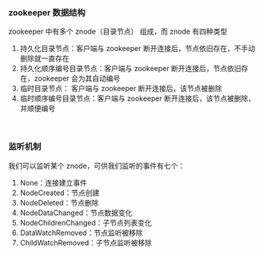### zookeeper 数据结构

zookeeper 中有多个 znode（目录节点） 组成，而 znode 有四种类型

1. 持久化目录节点：客户端与 zookeeper 断开连接后，节点依旧存在，不手动删除就一直存在
2. 持久化顺序编号目录节点：客户端与 zookeeper 断开连接后，节点依旧存在，zookeeper 会为其自动编号
3. 临时目录节点： 客户端与 zookeeper 断开连接后，该节点被删除
4. 临时顺序编号目录节点：客户端与 zookeeper 断开连接后，该节点被删除，并顺便编号

<br>

### 监听机制

我们可以监听某个 znode，可供我们监听的事件有七个：

1. None：连接建立事件
2. NodeCreated：节点创建
3. NodeDeleted：节点删除
4. NodeDataChanged：节点数据变化
5. NodeChildrenChanged：子节点列表变化
6. DataWatchRemoved：节点监听被移除
7. ChildWatchRemoved：子节点监听被移除

<br>
